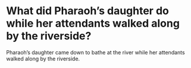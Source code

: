 # What did Pharaoh’s daughter do while her attendants walked along by the riverside?

Pharaoh’s daughter came down to bathe at the river while her attendants walked along by the riverside.
